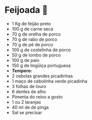 # Feijoada :loudspeaker:

- 1 Kg de feijão preto
- 100 g de carne seca
- 70 g de orelha de porco
- 70 g de rabo de porco
- 70 g de pé de porco
- 100 g de costelinha de porco
- 50 g de lombo de porco
- 100 g de paio
- 150 g de lingüiça portuguesa
- **Tempero:**
- 2 cebolas grandes picadinhas
- 1 maço de cebolinha verde picadinha
- 3 folhas de louro
- 6 dentes de alho
- Pimenta do reino a gosto
- 1 ou 2 laranjas
- 40 ml de de pinga
- Sal se precisar





